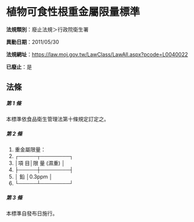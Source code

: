 # 植物可食性根重金屬限量標準

**法規類別**：廢止法規＞行政院衛生署

**異動日期**：2011/05/30  

**法規網址**：https://law.moj.gov.tw/LawClass/LawAll.aspx?pcode=L0040022

**已廢止**：是



## 法條
##### 第 1 條
本標準依食品衛生管理法第十條規定訂定之。

##### 第 2 條
1. 重金屬限量：
1. ┌─────┬────────┐
1. │項      目│限    量 (濕重) │
1. ├─────┼────────┤
1. │    鉛    │0.3ppm          │
1. └─────┴────────┘

##### 第 3 條
本標準自發布日施行。


